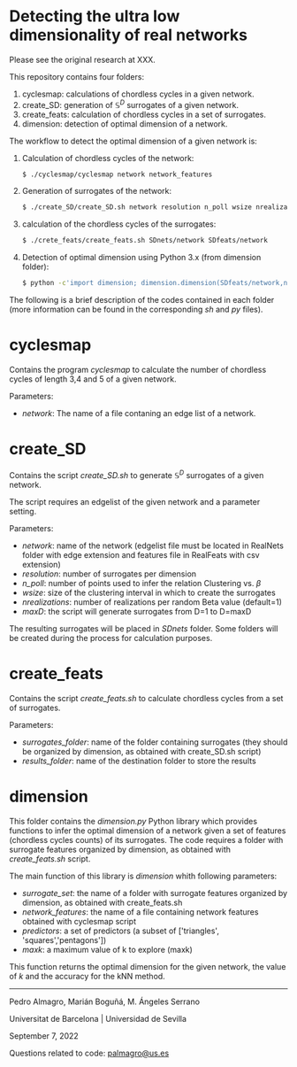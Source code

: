 # Detecting the ultra low dimensionality of real networks
Please see the original research at XXX.

This repository contains four folders:

1. cyclesmap: calculations of chordless cycles in a given network.
2. create_SD: generation of $\mathbb{S}^D$ surrogates of a given network.
3. create_feats: calculation of chordless cycles in a set of surrogates.
4. dimension: detection of optimal dimension of a network. 

The workflow to detect the optimal dimension of a given network is:

1. Calculation of chordless cycles of the network:
    ```sh
    $ ./cyclesmap/cyclesmap network network_features 
    ```
2. Generation of surrogates of the network:
    ```sh
    $ ./create_SD/create_SD.sh network resolution n_poll wsize nrealizations maxD
    ```
3. calculation of the chordless cycles of the surrogates:
    ```sh
    $ ./crete_feats/create_feats.sh SDnets/network SDfeats/network
    ```
4. Detection of optimal dimension using Python 3.x (from dimension folder):
    ```sh
    $ python -c'import dimension; dimension.dimension(SDfeats/network,network_features,["triangles", "squares","pentagons"],maxk)'
    ```
    
The following is a brief description of the codes contained in each folder (more information can be found in the corresponding *sh* and *py* files).

# cyclesmap

Contains the program *cyclesmap* to calculate the number of chordless cycles of length 3,4 and 5 of a given network. 

Parameters:

- *network*: The name of a file contaning an edge list of a network.

# create_SD

Contains the script *create_SD.sh* to generate $\mathbb{S}^D$  surrogates of a given network. 

The script requires an edgelist of the given network and a parameter setting.

Parameters:

- *network*: name of the network (edgelist file must be located in RealNets folder with edge extension and features file in RealFeats with csv extension)
- *resolution*: number of surrogates per dimension
- *n_poll*: number of points used to infer the relation Clustering vs. 	$\beta$
- *wsize*: size of the clustering interval in which to create the surrogates
- *nrealizations*: number of realizations per random Beta value (default=1)  
- *maxD*: the script will generate surrogates from D=1 to D=maxD

The resulting surrogates will be placed in *SDnets* folder. Some folders will be created during the process for calculation purposes.

# create_feats 

Contains the script *create_feats.sh* to calculate chordless cycles from a set of surrogates.

Parameters:

- *surrogates_folder*: name of the folder containing surrogates (they should be organized by dimension, as obtained with create_SD.sh script)
- *results_folder*: name of the destination folder to store the results

# dimension

This folder contains the *dimension.py* Python library which provides functions to infer the optimal dimension of a network given a set of features (chordless cycles counts) of its surrogates.  The code requires a folder with surrogate features organized by dimension, as obtained with *create_feats.sh* script. 

The main function of this library is *dimension* whith following parameters:

- *surrogate_set*: the name of a folder with surrogate features organized by dimension, as obtained with create_feats.sh
- *network_features*: the name of a file containing network features obtained with cyclesmap script
- *predictors*: a set of predictors (a subset of ['triangles', 'squares','pentagons']) 
- *maxk*: a maximum value of k to explore (maxk) 

This function returns the optimal dimension for the given network, the value of *k* and the accuracy for the kNN method. 

----------------------------------------------------

Pedro Almagro, Marián Boguñá, M. Ángeles Serrano

Universitat de Barcelona | Universidad de Sevilla

September 7, 2022

Questions related to code: palmagro@us.es


